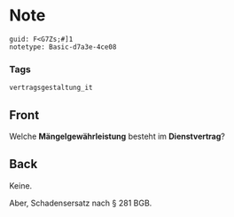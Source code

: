 # Note
```
guid: F<G7Zs;#]1
notetype: Basic-d7a3e-4ce08
```

### Tags
```
vertragsgestaltung_it
```

## Front
Welche <b>Mängelgewährleistung</b> besteht im <b>Dienstvertrag</b>?

## Back
Keine.
<div>
  Aber, Schadensersatz nach § 281 BGB.
</div>
